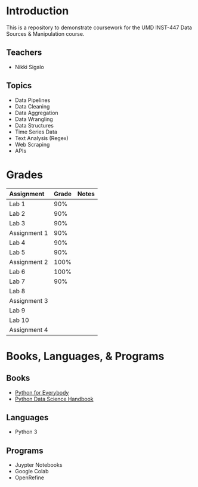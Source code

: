 # Introduction

This is a repository to demonstrate coursework for the UMD INST-447 Data Sources & Manipulation course.

## Teachers

- Nikki Sigalo

## Topics

- Data Pipelines
- Data Cleaning
- Data Aggregation
- Data Wrangling
- Data Structures
- Time Series Data
- Text Analysis (Regex)
- Web Scraping
- APIs

# Grades

|Assignment|Grade|Notes|
|:-|:-|:-|
|Lab 1|90%|
|Lab 2|90%|
|Lab 3|90%|
|Assignment 1|90%|
|Lab 4|90%|
|Lab 5|90%|
|Assignment 2|100%|
|Lab 6|100%|
|Lab 7|90%|
|Lab 8||
|Assignment 3||
|Lab 9||
|Lab 10||
|Assignment 4||

# Books, Languages, & Programs

## Books

- [Python for Everybody](https://www.py4e.com/book)
- [Python Data Science Handbook](https://jakevdp.github.io/PythonDataScienceHandbook/index.html)

## Languages

- Python 3

## Programs

- Juypter Notebooks
- Google Colab
- OpenRefine
